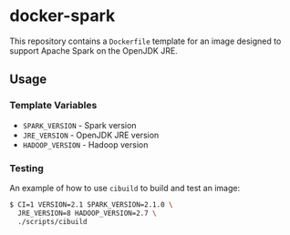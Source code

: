 # docker-spark

This repository contains a `Dockerfile` template for an image designed to support Apache Spark on the OpenJDK JRE.

## Usage

### Template Variables

- `SPARK_VERSION` - Spark version
- `JRE_VERSION` - OpenJDK JRE version
- `HADOOP_VERSION` - Hadoop version

### Testing

An example of how to use `cibuild` to build and test an image:

```bash
$ CI=1 VERSION=2.1 SPARK_VERSION=2.1.0 \
  JRE_VERSION=8 HADOOP_VERSION=2.7 \
  ./scripts/cibuild
```
